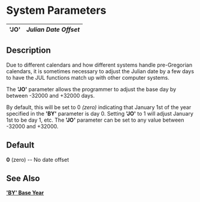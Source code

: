 # System Parameters

**'JO'** |  **_Julian Date Offset_**  
---|---  
  
##  Description

Due to different calendars and how different systems handle pre-Gregorian calendars, it is sometimes necessary to adjust the Julian date by a few days to have the JUL functions match up with other computer systems.

The **'JO'** parameter allows the programmer to adjust the base day by between -32000 and +32000 days.

By default, this will be set to 0  _(zero)_ indicating that January 1st of the year specified in the **'BY'** parameter is day 0. Setting **'JO'** to 1 will adjust January 1st to be day 1, etc. The **'JO'** parameter can be set to any value between -32000 and +32000.

## Default

**0** (zero) -- No date offset

## See Also

**['BY' Base Year](by.md)**
